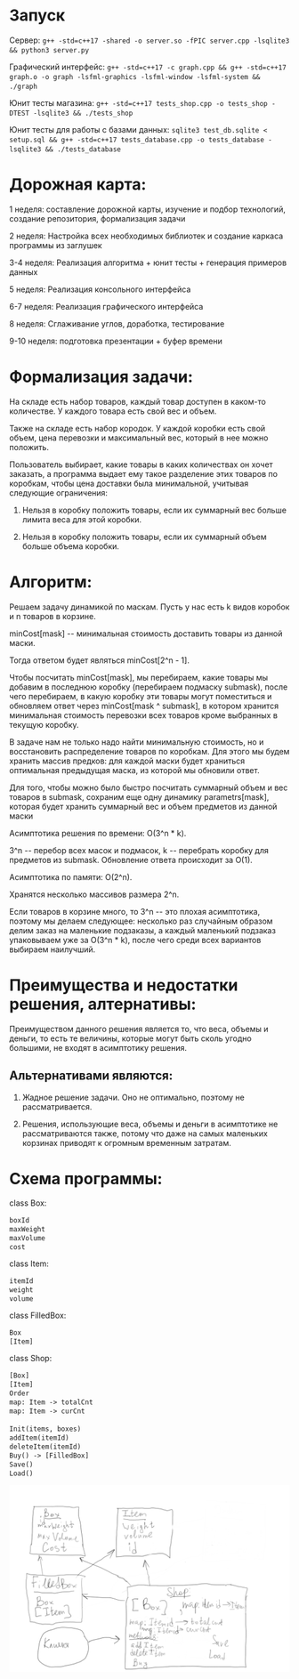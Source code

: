 # Запуск

Сервер:
`g++ -std=c++17 -shared -o server.so -fPIC server.cpp -lsqlite3 && python3 server.py`

Графический интерфейс:
`g++ -std=c++17 -c graph.cpp && g++ -std=c++17 graph.o -o graph -lsfml-graphics -lsfml-window -lsfml-system && ./graph`

Юнит тесты магазина:
`g++ -std=c++17 tests_shop.cpp -o tests_shop -DTEST -lsqlite3 && ./tests_shop`

Юнит тесты для работы с базами данных:
`sqlite3 test_db.sqlite < setup.sql && g++ -std=c++17 tests_database.cpp -o tests_database -lsqlite3 && ./tests_database`

# Дорожная карта:

1 неделя: составление дорожной карты, изучение и подбор технологий, создание репозитория, формализация задачи

2 неделя: Настройка всех необходимых библиотек и создание каркаса программы из заглушек

3-4 неделя: Реализация алгоритма + юнит тесты + генерация примеров данных

5 неделя: Реализация консольного интерфейса

6-7 неделя: Реализация графического интерфейса

8 неделя: Сглаживание углов, доработка, тестирование

9-10 неделя: подготовка презентации + буфер времени

# Формализация задачи:

На складе есть набор товаров, каждый товар доступен в каком-то количестве. У каждого товара есть свой вес и объем.

Также на складе есть набор кородок. У каждой коробки есть свой объем, цена перевозки и максимальный вес, который в нее можно положить.

Пользователь выбирает, какие товары в каких количествах он хочет заказать, а программа выдает ему такое разделение этих товаров по коробкам, чтобы цена доставки была минимальной, учитывая следующие ограничения:

1. Нельзя в коробку положить товары, если их суммарный вес больше лимита веса для этой коробки.

2. Нельзя в коробку положить товары, если их суммарный объем больше объема коробки.


# Алгоритм:

Решаем задачу динамикой по маскам. Пусть у нас есть k видов коробок и n товаров в корзине.

minCost[mask] -- минимальная стоимость доставить товары из данной маски.

Тогда ответом будет являться minCost[2^n - 1].

Чтобы посчитать minCost[mask], мы перебираем, какие товары мы добавим в последнюю коробку (перебираем подмаску submask), после чего перебираем, в какую коробку эти товары могут поместиться и обновляем ответ через minCost[mask ^ submask], в котором хранится минимальная стоимость перевозки всех товаров кроме выбранных в текущую коробку.

В задаче нам не только надо найти минимальную стоимость, но и восстановить распределение товаров по коробкам. Для этого мы будем хранить массив предков: для каждой маски будет храниться оптимальная предыдущая маска, из которой мы обновили ответ.

Для того, чтобы можно было быстро посчитать суммарный объем и вес товаров в submask, сохраним еще одну динамику parametrs[mask], которая будет хранить суммарный вес и объем предметов из данной маски

Асимптотика решения по времени: O(3^n * k).

3^n -- перебор всех масок и подмасок, k -- перебрать коробку для предметов из submask. Обновление ответа происходит за O(1).

Асимптотика по памяти: O(2^n).

Хранятся несколько массивов размера 2^n.

Если товаров в корзине много, то 3^n -- это плохая асимптотика, поэтому мы делаем следующее: несколько раз случайным образом делим заказ на маленькие подзаказы, а каждый маленький подзаказ упаковываем уже за O(3^n * k), после чего среди всех вариантов выбираем наилучший.

# Преимущества и недостатки решения, алтернативы:

Преимуществом данного решения является то, что веса, объемы и деньги, то есть те величины, которые могут быть сколь угодно большими, не входят в асимптотику решения.

## Альтернативами являются:

1. Жадное решение задачи. Оно не оптимально, поэтому не рассматривается.

2. Решения, использующие веса, объемы и деньги в асимптотике не рассматриваются также, потому что даже на самых маленьких корзинах приводят к огромным временным затратам.

# Схема программы:

class Box:

    boxId
    maxWeight
    maxVolume
    cost

class Item:

    itemId
    weight
    volume

class FilledBox:

    Box
    [Item]

class Shop:

    [Box]
    [Item]
    Order
    map: Item -> totalCnt
    map: Item -> curCnt
    
    Init(items, boxes)
    addItem(itemId)
    deleteItem(itemId)
    Buy() -> [FilledBox]
    Save()
    Load()

![](assets/scheme.png)
